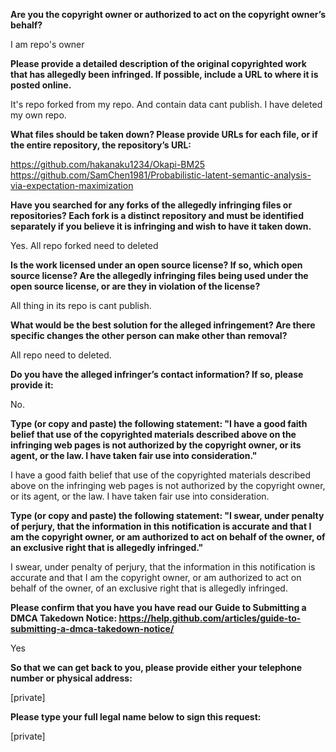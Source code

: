 **Are you the copyright owner or authorized to act on the copyright owner’s behalf?**

I am repo's owner

**Please provide a detailed description of the original copyrighted work that has allegedly been infringed. If possible, include a URL to where it is posted online.**

It's repo forked from my repo. And contain data cant publish. I have deleted my own repo.

**What files should be taken down? Please provide URLs for each file, or if the entire repository, the repository’s URL:**

https://github.com/hakanaku1234/Okapi-BM25  
https://github.com/SamChen1981/Probabilistic-latent-semantic-analysis-via-expectation-maximization

**Have you searched for any forks of the allegedly infringing files or repositories? Each fork is a distinct repository and must be identified separately if you believe it is infringing and wish to have it taken down.**

Yes. All repo forked need to deleted

**Is the work licensed under an open source license? If so, which open source license? Are the allegedly infringing files being used under the open source license, or are they in violation of the license?**

All thing in its repo is cant publish.

**What would be the best solution for the alleged infringement? Are there specific changes the other person can make other than removal?**

All repo need to deleted.

**Do you have the alleged infringer’s contact information? If so, please provide it:**

No.

**Type (or copy and paste) the following statement: "I have a good faith belief that use of the copyrighted materials described above on the infringing web pages is not authorized by the copyright owner, or its agent, or the law. I have taken fair use into consideration."**

I have a good faith belief that use of the copyrighted materials described above on the infringing web pages is not authorized by the copyright owner, or its agent, or the law. I have taken fair use into consideration.

**Type (or copy and paste) the following statement: "I swear, under penalty of perjury, that the information in this notification is accurate and that I am the copyright owner, or am authorized to act on behalf of the owner, of an exclusive right that is allegedly infringed."**

I swear, under penalty of perjury, that the information in this notification is accurate and that I am the copyright owner, or am authorized to act on behalf of the owner, of an exclusive right that is allegedly infringed.

**Please confirm that you have you have read our Guide to Submitting a DMCA Takedown Notice: https://help.github.com/articles/guide-to-submitting-a-dmca-takedown-notice/**

Yes 

**So that we can get back to you, please provide either your telephone number or physical address:**

[private]

**Please type your full legal name below to sign this request:**

[private]
